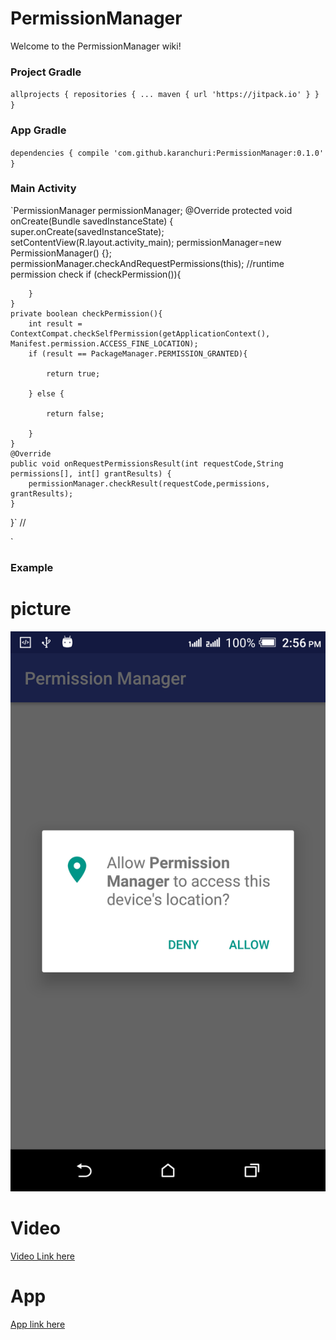 # PermissionManager
Welcome to the PermissionManager wiki!
### Project Gradle
`allprojects {
	repositories {
		...
		maven { url 'https://jitpack.io' }
	}
}`

### App Gradle
`dependencies {
        compile 'com.github.karanchuri:PermissionManager:0.1.0'
}` 
### Main Activity

`PermissionManager permissionManager;
    @Override
    protected void onCreate(Bundle savedInstanceState) {
        super.onCreate(savedInstanceState);
        setContentView(R.layout.activity_main);
        permissionManager=new PermissionManager() {};
        permissionManager.checkAndRequestPermissions(this);
        //runtime permission check
        if (checkPermission()){
            
        }
    }
    private boolean checkPermission(){
        int result = ContextCompat.checkSelfPermission(getApplicationContext(), Manifest.permission.ACCESS_FINE_LOCATION);
        if (result == PackageManager.PERMISSION_GRANTED){

            return true;

        } else {

            return false;

        }
    }
    @Override
    public void onRequestPermissionsResult(int requestCode,String permissions[], int[] grantResults) {
        permissionManager.checkResult(requestCode,permissions, grantResults);
    }
}`
//

<uses-permission android:name="android.permission.INTERNET" />
    <uses-permission android:name="android.permission.ACCESS_FINE_LOCATION" />
    <uses-permission android:name="android.permission.ACCESS_COARSE_LOCATION" />
`

### Example
# picture
![](https://github.com/Muhaiminur/PermissionManager/blob/master/Screenshot_20180422-145641.png)

# Video
[Video Link here](https://github.com/Muhaiminur/PermissionManager/blob/master/EXAMPLE.mp4)
# App
[App link here](https://github.com/Muhaiminur/PermissionManager/blob/master/app-debug.apk)
